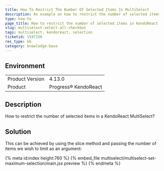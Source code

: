 ```yaml
---
title: How To Restrict The Number Of Selected Items In MultiSelect
description: An example on how to restrict the number of selected items in a KendoReact MultiSelect.
type: how-to
page_title: How to restrict the number of selected items in KendoReact MultiSelect | KendoReact MultiSelect
slug: multiselect-select-all-checkbox
tags: multiselect, kendoreact, selection
ticketid: 1547156
res_type: kb
category: knowledge-base
---
```


## Environment

<table>
	<tbody>
		<tr>
			<td>Product Version</td>
			<td>4.13.0</td>
		</tr>
		<tr>
			<td>Product</td>
			<td>Progress® KendoReact</td>
		</tr>
	</tbody>
</table>


## Description

How to restrict the number of selected items in a KendoReact MultiSelect?

## Solution

This can be achieved by using the slice method and passing the number of items we wish to limit as an argument:

{% meta id:index height:760 %}
{% embed_file multiselect/multiselect-set-maximum-selection/main.jsx preview %}
{% endmeta %}